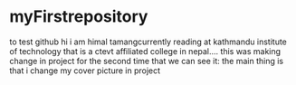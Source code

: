 # myFirstrepository
to test github
hi i am himal tamangcurrently reading at kathmandu institute of technology that is a ctevt affiliated college in nepal....
this was making change in project for the second time that we can see it: the main thing is that i change my cover picture in project
